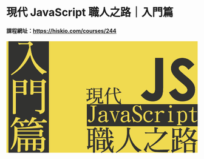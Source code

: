 # 現代 JavaScript 職人之路｜入門篇

#### 課程網址：https://hiskio.com/courses/244
<img src="./example/images/img.jpg"></img>